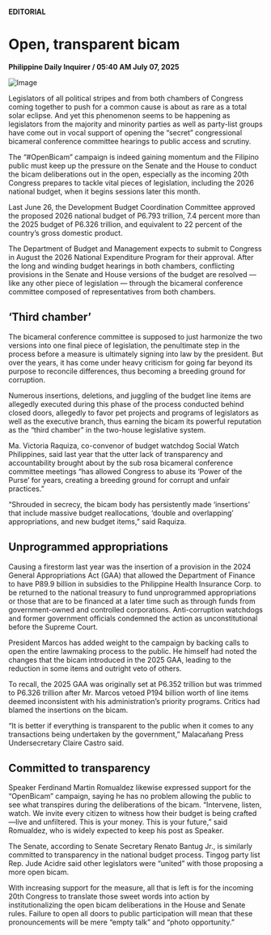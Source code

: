 **EDITORIAL**

# Open, transparent bicam

****Philippine Daily Inquirer / 05:40 AM July 07, 2025****

![Image](https://raw.githubusercontent.com/github-jl14/scrapy_api/refs/heads/main/images/editorial07072025.png)

Legislators of all political stripes and from both chambers of Congress coming together to push for a common cause is about as rare as a total solar eclipse. And yet this phenomenon seems to be happening as legislators from the majority and minority parties as well as party-list groups have come out in vocal support of opening the “secret” congressional bicameral conference committee hearings to public access and scrutiny.

The “#OpenBicam” campaign is indeed gaining momentum and the Filipino public must keep up the pressure on the Senate and the House to conduct the bicam deliberations out in the open, especially as the incoming 20th Congress prepares to tackle vital pieces of legislation, including the 2026 national budget, when it begins sessions later this month.

Last June 26, the Development Budget Coordination Committee approved the proposed 2026 national budget of P6.793 trillion, 7.4 percent more than the 2025 budget of P6.326 trillion, and equivalent to 22 percent of the country’s gross domestic product.

The Department of Budget and Management expects to submit to Congress in August the 2026 National Expenditure Program for their approval. After the long and winding budget hearings in both chambers, conflicting provisions in the Senate and House versions of the budget are resolved — like any other piece of legislation — through the bicameral conference committee composed of representatives from both chambers.

## ‘Third chamber’

The bicameral conference committee is supposed to just harmonize the two versions into one final piece of legislation, the penultimate step in the process before a measure is ultimately signing into law by the president. But over the years, it has come under heavy criticism for going far beyond its purpose to reconcile differences, thus becoming a breeding ground for corruption.

Numerous insertions, deletions, and juggling of the budget line items are allegedly executed during this phase of the process conducted behind closed doors, allegedly to favor pet projects and programs of legislators as well as the executive branch, thus earning the bicam its powerful reputation as the “third chamber” in the two-house legislative system. 

Ma. Victoria Raquiza, co-convenor of budget watchdog Social Watch Philippines, said last year that the utter lack of transparency and accountability brought about by the sub rosa bicameral conference committee meetings “has allowed Congress to abuse its ‘Power of the Purse’ for years, creating a breeding ground for corrupt and unfair practices.”

“Shrouded in secrecy, the bicam body has persistently made ‘insertions’ that include massive budget reallocations, ‘double and overlapping’ appropriations, and new budget items,” said Raquiza.

## Unprogrammed appropriations

Causing a firestorm last year was the insertion of a provision in the 2024 General Appropriations Act (GAA) that allowed the Department of Finance to have P89.9 billion in subsidies to the Philippine Health Insurance Corp. to be returned to the national treasury to fund unprogrammed appropriations or those that are to be financed at a later time such as through funds from government-owned and controlled corporations. Anti-corruption watchdogs and former government officials condemned the action as unconstitutional before the Supreme Court.

President Marcos has added weight to the campaign by backing calls to open the entire lawmaking process to the public. He himself had noted the changes that the bicam introduced in the 2025 GAA, leading to the reduction in some items and outright veto of others.

To recall, the 2025 GAA was originally set at P6.352 trillion but was trimmed to P6.326 trillion after Mr. Marcos vetoed P194 billion worth of line items deemed inconsistent with his administration’s priority programs. Critics had blamed the insertions on the bicam.

“It is better if everything is transparent to the public when it comes to any transactions being undertaken by the government,” Malacañang Press Undersecretary Claire Castro said.

## Committed to transparency

Speaker Ferdinand Martin Romualdez likewise expressed support for the “OpenBicam” campaign, saying he has no problem allowing the public to see what transpires during the deliberations of the bicam. “Intervene, listen, watch. We invite every citizen to witness how their budget is being crafted—live and unfiltered. This is your money. This is your future,” said Romualdez, who is widely expected to keep his post as Speaker.

The Senate, according to Senate Secretary Renato Bantug Jr., is similarly committed to transparency in the national budget process. Tingog party list Rep. Jude Acidre said other legislators were “united” with those proposing a more open bicam.

With increasing support for the measure, all that is left is for the incoming 20th Congress to translate those sweet words into action by institutionalizing the open bicam deliberations in the House and Senate rules. Failure to open all doors to public participation will mean that these pronouncements will be mere “empty talk” and “photo opportunity.”